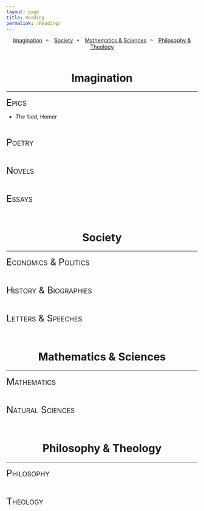 ```yaml
---
layout: page
title: Reading
permalink: /Reading/
---
```



<style>
div {
    text-align: justify;
    text-justify: inter-word;
}
</style>

<center><large><a href="#imagination">Imagination</a>&nbsp;&nbsp;&#9900;&nbsp;&nbsp;
<a href="#society">Society</a>&nbsp;&nbsp;&#9900;&nbsp;&nbsp;
<a href="#math">Mathematics & Sciences</a>&nbsp;&nbsp;&#9900;&nbsp;&nbsp;
<a href="#philosophy">Philosophy & Theology</a></large></center>

<br>

# <center>Imagination<a name="imagination"></a></center>
***
<font size="5" style="font-variant: small-caps">Epics</font>
<ul>
  <li><em>The Iliad,</em> Homer</li>
</ul>

<br>

<font size="5" style="font-variant: small-caps">Poetry</font>

<br>

<font size="5" style="font-variant: small-caps">Novels</font>

<br>

<font size="5" style="font-variant: small-caps">Essays</font>

<br>


# <center>Society<a name="society"></a></center>
***
<font size="5" style="font-variant: small-caps">Economics & Politics</font>

<br>

<font size="5" style="font-variant: small-caps">History & Biographies</font>

<br>

<font size="5" style="font-variant: small-caps">Letters & Speeches</font>

<br>


# <center>Mathematics & Sciences<a name="math"></a></center>
***
<font size="5" style="font-variant: small-caps">Mathematics</font>

<br>


<font size="5" style="font-variant: small-caps">Natural Sciences</font>

<br>



# <center>Philosophy & Theology<a name="philosophy"></a></center>
***
<font size="5" style="font-variant: small-caps">Philosophy</font>

<br>

<font size="5" style="font-variant: small-caps">Theology</font>

<br>
